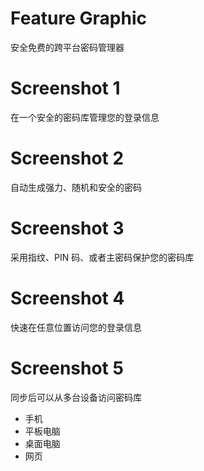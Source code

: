 # Feature Graphic

安全免费的跨平台密码管理器

# Screenshot 1

在一个安全的密码库管理您的登录信息

# Screenshot 2

自动生成强力、随机和安全的密码

# Screenshot 3

采用指纹、PIN 码、或者主密码保护您的密码库

# Screenshot 4

快速在任意位置访问您的登录信息

# Screenshot 5

同步后可以从多台设备访问密码库

- 手机
- 平板电脑
- 桌面电脑
- 网页
